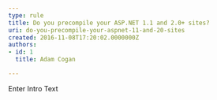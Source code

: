 ```yaml
---
type: rule
title: Do you precompile your ASP.NET 1.1 and 2.0+ sites?
uri: do-you-precompile-your-aspnet-11-and-20-sites
created: 2016-11-08T17:20:02.0000000Z
authors:
- id: 1
  title: Adam Cogan

---
```




<span class='intro'> Enter Intro Text </span>




